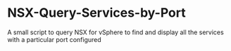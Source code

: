 # NSX-Query-Services-by-Port
A small script to query NSX for vSphere to find and display all the services with a particular port configured
